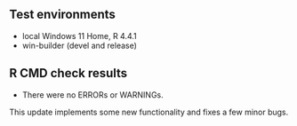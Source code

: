 ## Test environments
* local Windows 11 Home, R 4.4.1
* win-builder (devel and release)

## R CMD check results
* There were no ERRORs or WARNINGs.

This update implements some new functionality and fixes a few minor bugs.
